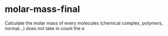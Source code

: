# molar-mass-final
Calculate the molar mass of every molecules (chemical complex, polymers, normal...) does not take in count the e
